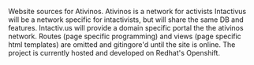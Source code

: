 Website sources for Ativinos.
Ativinos is a network for activists
Intactivus will be a network specific for intactivists, but will share the same DB and features. Intactiv.us will provide a domain specific portal the the ativinos network.
Routes (page specific programming) and views (page specific html templates) are omitted and gitingore'd until the site is online.
The project is currently hosted and developed on Redhat's Openshift.
